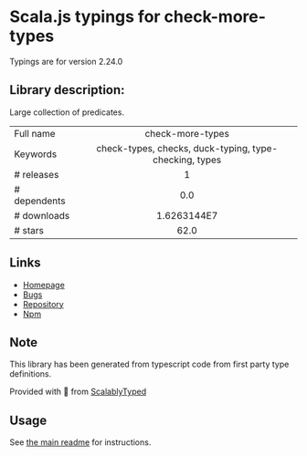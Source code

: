 
# Scala.js typings for check-more-types

Typings are for version 2.24.0

## Library description:
Large collection of predicates.

|                    |                 |
| ------------------ | :-------------: |
| Full name          | check-more-types |
| Keywords           | check-types, checks, duck-typing, type-checking, types |
| # releases         | 1 |
| # dependents       | 0.0 |
| # downloads        | 1.6263144E7 |
| # stars            | 62.0 |

## Links
- [Homepage](https://github.com/kensho/check-more-types)
- [Bugs](https://github.com/kensho/check-more-types/issues)
- [Repository](https://github.com/kensho/check-more-types)
- [Npm](https://www.npmjs.com/package/check-more-types)
    


## Note
This library has been generated from typescript code from first party type definitions.

Provided with :purple_heart: from [ScalablyTyped](https://github.com/oyvindberg/ScalablyTyped)

## Usage
See [the main readme](../../readme.md) for instructions.


